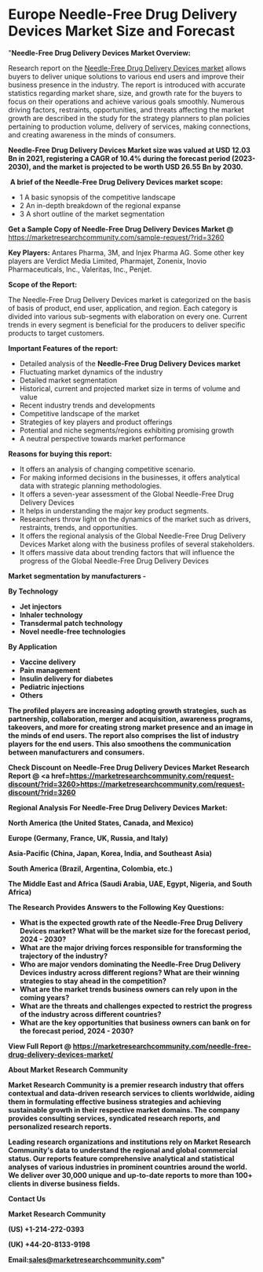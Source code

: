 # Europe Needle-Free Drug Delivery Devices Market Size and Forecast
"<strong>Needle-Free Drug Delivery Devices Market Overview:</strong>

Research report on the <a href=https://marketresearchcommunity.com/needle-free-drug-delivery-devices-market/>Needle-Free Drug Delivery Devices market</a> allows buyers to deliver unique solutions to various end users and improve their business presence in the industry. The report is introduced with accurate statistics regarding market share, size, and growth rate for the buyers to focus on their operations and achieve various goals smoothly. Numerous driving factors, restraints, opportunities, and threats affecting the market growth are described in the study for the strategy planners to plan policies pertaining to production volume, delivery of services, making connections, and creating awareness in the minds of consumers.

<strong>Needle-Free Drug Delivery Devices Market size was valued at USD 12.03 Bn in 2021, registering a CAGR of 10.4% during the forecast period (2023-2030), and the market is projected to be worth USD 26.55 Bn by 2030.</strong>

 <Strong>A brief of the Needle-Free Drug Delivery Devices market scope:</Strong>
<ul>
 <li>1  A basic synopsis of the competitive landscape</li>
 <li>2  An in-depth breakdown of the regional expanse</li>
 <li>3  A short outline of the market segmentation</li>
</ul>
<strong>Get a Sample Copy of Needle-Free Drug Delivery Devices Market @ </b></strong><a href=https://marketresearchcommunity.com/sample-request/?rid=3260><u>https://marketresearchcommunity.com/sample-request/?rid=3260</u></a>

<strong>Key Players:</strong> 
Antares Pharma, 3M, and Injex Pharma AG. Some other key players are Verdict Media Limited, Pharmajet, Zonenix, Inovio Pharmaceuticals, Inc., Valeritas, Inc., Penjet.

<strong>Scope of the Report:</strong>

The Needle-Free Drug Delivery Devices market is categorized on the basis of basis of product, end user, application, and region. Each category is divided into various sub-segments with elaboration on every one. Current trends in every segment is beneficial for the producers to deliver specific products to target customers.

<strong><b>Important Features of the report:</b></strong>
<ul>
  <li>Detailed analysis of the <strong><b>Needle-Free Drug Delivery Devices </b></strong><strong><b>market</b></strong></li>
  <li>Fluctuating market dynamics of the industry</li>
  <li>Detailed market segmentation</li>
  <li>Historical, current and projected market size in terms of volume and value</li>
  <li>Recent industry trends and developments</li>
  <li>Competitive landscape of the market</li>
  <li>Strategies of key players and product offerings</li>
  <li>Potential and niche segments/regions exhibiting promising growth</li>
  <li>A neutral perspective towards market performance</li>
</ul>
<strong><b>Reasons for buying this report:</b></strong>
<ul>
  <li>It offers an analysis of changing competitive scenario.</li>
  <li>For making informed decisions in the businesses, it offers analytical data with strategic planning methodologies.</li>
  <li>It offers a seven-year assessment of the Global Needle-Free Drug Delivery Devices</li>
  <li>It helps in understanding the major key product segments.</li>
  <li>Researchers throw light on the dynamics of the market such as drivers, restraints, trends, and opportunities.</li>
  <li>It offers the regional analysis of the Global Needle-Free Drug Delivery Devices Market along with the business profiles of several stakeholders.</li>
  <li>It offers massive data about trending factors that will influence the progress of the Global Needle-Free Drug Delivery Devices</li>
</ul>

<strong>Market segmentation by manufacturers -</strong>


<strong><strong>By Technology </strong></h4>
<ul>
 	<li>Jet injectors</li>
 	<li>Inhaler technology</li>
 	<li>Transdermal patch technology</li>
 	<li>Novel needle-free technologies</li>
</ul>
<strong><strong>By Application </strong></h4>
<ul>
 	<li>Vaccine delivery</li>
 	<li>Pain management</li>
 	<li>Insulin delivery for diabetes</li>
 	<li>Pediatric injections</li>
 	<li>Others</li>
</ul>

The profiled players are increasing adopting growth strategies, such as partnership, collaboration, merger and acquisition, awareness programs, takeovers, and more for creating strong market presence and an image in the minds of end users. The report also comprises the list of industry players for the end users. This also smoothens the communication between manufacturers and consumers.

<strong><b>Check Discount on Needle-Free Drug Delivery Devices Market Research Report @ </b></strong><a href=https://marketresearchcommunity.com/request-discount/?rid=3260><u>https://marketresearchcommunity.com/request-discount/?rid=3260</u></a>

<strong>Regional Analysis For Needle-Free Drug Delivery Devices Market:</strong>

<strong>North America</strong> (the United States, Canada, and Mexico)

<strong>Europe</strong> (Germany, France, UK, Russia, and Italy)

<strong>Asia-Pacific</strong> (China, Japan, Korea, India, and Southeast Asia)

<strong>South America</strong> (Brazil, Argentina, Colombia, etc.)

<strong>The Middle East and Africa</strong> (Saudi Arabia, UAE, Egypt, Nigeria, and South Africa)

<strong>The Research Provides Answers to the Following Key Questions:</strong>
<ul>
 	<li>What is the expected growth rate of the Needle-Free Drug Delivery Devices market? What will be the market size for the forecast period, 2024 - 2030?</li>
 	<li>What are the major driving forces responsible for transforming the trajectory of the industry?</li>
 	<li>Who are major vendors dominating the Needle-Free Drug Delivery Devices industry across different regions? What are their winning strategies to stay ahead in the competition?</li>
 	<li>What are the market trends business owners can rely upon in the coming years?</li>
 	<li>What are the threats and challenges expected to restrict the progress of the industry across different countries?</li>
 	<li>What are the key opportunities that business owners can bank on for the forecast period, 2024 - 2030?</li>
</ul>

<strong>View Full Report @</strong> <a href=https://marketresearchcommunity.com/needle-free-drug-delivery-devices-market/>https://marketresearchcommunity.com/needle-free-drug-delivery-devices-market/</a>

<strong>About Market Research Community</strong>

Market Research Community is a premier research industry that offers contextual and data-driven research services to clients worldwide, aiding them in formulating effective business strategies and achieving sustainable growth in their respective market domains. The company provides consulting services, syndicated research reports, and personalized research reports.

Leading research organizations and institutions rely on Market Research Community's data to understand the regional and global commercial status. Our reports feature comprehensive analytical and statistical analyses of various industries in prominent countries around the world. We deliver over 30,000 unique and up-to-date reports to more than 100+ clients in diverse business fields.

<strong>Contact Us</strong>

<strong>Market Research Community</strong>

(US) +1-214-272-0393

(UK) +44-20-8133-9198

<strong>Email:</strong>sales@marketresearchcommunity.com"
